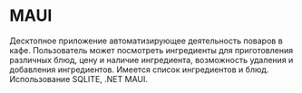 # MAUI
Десктопное приложение автоматизирующее деятельность поваров в кафе. Пользователь может посмотреть ингредиенты для приготовления различных блюд, цену и наличие ингредиента, возможность удаления и добавления ингредиентов. Имеется список ингредиентов и блюд. Использование SQLITE, .NET MAUI.

